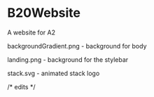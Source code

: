# B20Website
A website for A2

backgroundGradient.png - background for body

landing.png - background for the stylebar

stack.svg - animated stack logo

/* edits */
